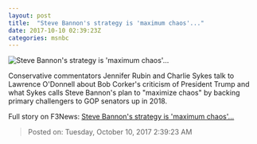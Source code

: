 ```yaml
---
layout: post
title:  "Steve Bannon's strategy is 'maximum chaos'..."
date: 2017-10-10 02:39:23Z
categories: msnbc
---
```


![Steve Bannon's strategy is 'maximum chaos'...](http://media1.s-nbcnews.com/j/MSNBC/Components/Video/201710/2017-10-10T02-42-11-5Z--1280x720.video_1067x600.jpg)

Conservative commentators Jennifer Rubin and Charlie Sykes talk to Lawrence O'Donnell about Bob Corker's criticism of President Trump and what Sykes calls Steve Bannon's plan to "maximize chaos" by backing primary challengers to GOP senators up in 2018.


Full story on F3News: [Steve Bannon's strategy is 'maximum chaos'...](http://www.f3nws.com/n/xUqreB)

> Posted on: Tuesday, October 10, 2017 2:39:23 AM
